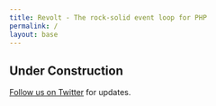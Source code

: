 ```yaml
---
title: Revolt - The rock-solid event loop for PHP
permalink: /
layout: base
---
```

## Under Construction

[Follow us on Twitter](https://twitter.com/revoltphp) for updates.